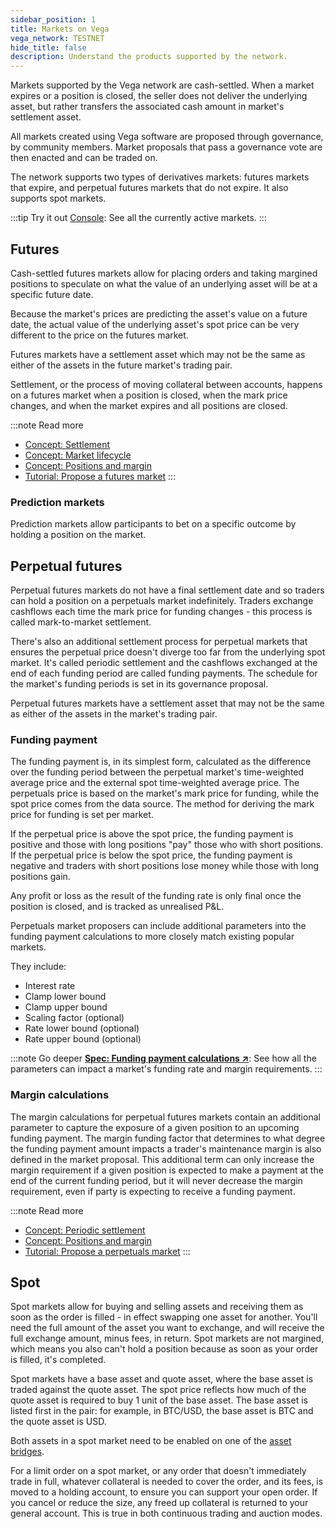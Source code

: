 ```yaml
---
sidebar_position: 1
title: Markets on Vega
vega_network: TESTNET
hide_title: false
description: Understand the products supported by the network.
---
```


Markets supported by the Vega network are cash-settled. When a market expires or a position is closed, the seller does not deliver the underlying asset, but rather transfers the associated cash amount in market's settlement asset.

All markets created using Vega software are proposed through governance, by community members. Market proposals that pass a governance vote are then enacted and can be traded on.

The network supports two types of derivatives markets: futures markets that expire, and perpetual futures markets that do not expire. It also supports spot markets.

:::tip Try it out
[Console](https://console.fairground.wtf): See all the currently active markets.
:::

## Futures
Cash-settled futures markets allow for placing orders and taking margined positions to speculate on what the value of an underlying asset will be at a specific future date.

Because the market's prices are predicting the asset's value on a future date, the actual value of the underlying asset's spot price can be very different to the price on the futures market.  

Futures markets have a settlement asset which may not be the same as either of the assets in the future market's trading pair.

Settlement, or the process of moving collateral between accounts, happens on a futures market when a position is closed, when the mark price changes, and when the market expires and all positions are closed.

:::note Read more 
* [Concept: Settlement](./settlement.md)
* [Concept: Market lifecycle](./market-lifecycle.md)
* [Concept: Positions and margin](./margin.md)
* [Tutorial: Propose a futures market](../../tutorials/proposals/new-market-proposal.md)
:::

### Prediction markets
Prediction markets allow participants to bet on a specific outcome by holding a position on the market.

## Perpetual futures
Perpetual futures markets do not have a final settlement date and so traders can hold a position on a perpetuals market indefinitely. Traders exchange cashflows each time the mark price for funding changes - this process is called mark-to-market settlement.

There's also an additional settlement process for perpetual markets that ensures the perpetual price doesn't diverge too far from the underlying spot market. It's called periodic settlement and the cashflows exchanged at the end of each funding period are called funding payments. The schedule for the market's funding periods is set in its governance proposal.

Perpetual futures markets have a settlement asset that may not be the same as either of the assets in the market's trading pair.

### Funding payment
The funding payment is, in its simplest form, calculated as the difference over the funding period between the perpetual market's time-weighted average price and the external spot time-weighted average price. The perpetuals price is based on the market's mark price for funding, while the spot price comes from the data source. The method for deriving the mark price for funding is set per market.

If the perpetual price is above the spot price, the funding payment is positive and those with long positions "pay" those who with short positions. If the perpetual price is below the spot price, the funding payment is negative and traders with short positions lose money while those with long positions gain.

Any profit or loss as the result of the funding rate is only final once the position is closed, and is tracked as unrealised P&L.

Perpetuals market proposers can include additional parameters into the funding payment calculations to more closely match existing popular markets.

They include:
* Interest rate
* Clamp lower bound
* Clamp upper bound
* Scaling factor (optional)
* Rate lower bound (optional)
* Rate upper bound (optional)

:::note Go deeper
**[Spec: Funding payment calculations ↗](https://github.com/vegaprotocol/specs/blob/master/protocol/0053-PERP-product_builtin_perpetual_future.md#funding-payment-calculation)**: See how all the parameters can impact a market's funding rate and margin requirements.
:::

### Margin calculations
The margin calculations for perpetual futures markets contain an additional parameter to capture the exposure of a given position to an upcoming funding payment. The margin funding factor that determines to what degree the funding payment amount impacts a trader's maintenance margin is also defined in the market proposal. This additional term can only increase the margin requirement if a given position is expected to make a payment at the end of the current funding period, but it will never decrease the margin requirement, even if party is expecting to receive a funding payment.


:::note Read more 
* [Concept: Periodic settlement](./settlement.md#periodic-settlement-for-perpetuals)
* [Concept: Positions and margin](./margin.md)
* [Tutorial: Propose a perpetuals market](../../tutorials/proposals/new-perpetuals-market.md)
:::

## Spot
Spot markets allow for buying and selling assets and receiving them as soon as the order is filled - in effect swapping one asset for another. You'll need the full amount of the asset you want to exchange, and will receive the full exchange amount, minus fees, in return. Spot markets are not margined, which means you also can't hold a position because as soon as your order is filled, it's completed.

Spot markets have a base asset and quote asset, where the base asset is traded against the quote asset. The spot price reflects how much of the quote asset is required to buy 1 unit of the base asset. The base asset is listed first in the pair: for example, in BTC/USD, the base asset is BTC and the quote asset is USD.

Both assets in a spot market need to be enabled on one of the [asset bridges](../../tutorials/proposals/update-asset-bridge.md).

For a limit order on a spot market, or any order that doesn't immediately trade in full, whatever collateral is needed to cover the order, and its fees, is moved to a holding account, to ensure you can support your open order. If you cancel or reduce the size, any freed up collateral is returned to your general account. This is true in both continuous trading and auction modes.